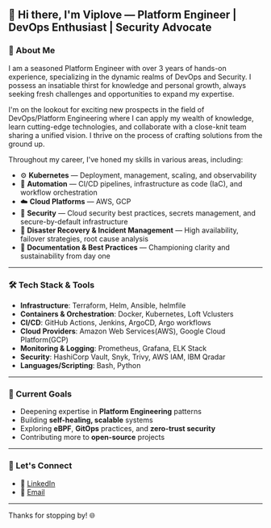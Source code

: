 

## 👋 Hi there, I'm Viplove — Platform Engineer | DevOps Enthusiast | Security Advocate


### 🚀 About Me


I am a seasoned Platform Engineer with over 3 years of hands-on experience, specializing in the dynamic realms of DevOps and Security. I possess an insatiable thirst for knowledge and personal growth, always seeking fresh challenges and opportunities to expand my expertise.

I'm on the lookout for exciting new prospects in the field of DevOps/Platform Engineering where I can apply my wealth of knowledge, learn cutting-edge technologies, and collaborate with a close-knit team sharing a unified vision. I thrive on the process of crafting solutions from the ground up.

Throughout my career, I've honed my skills in various areas, including:

- ⚙️ **Kubernetes** — Deployment, management, scaling, and observability
- 🤖 **Automation** — CI/CD pipelines, infrastructure as code (IaC), and workflow orchestration
- ☁️ **Cloud Platforms** — AWS, GCP
- 🔐 **Security** — Cloud security best practices, secrets management, and secure-by-default infrastructure
- 💾 **Disaster Recovery & Incident Management** — High availability, failover strategies, root cause analysis
- 📝 **Documentation & Best Practices** — Championing clarity and sustainability from day one

---

### 🛠️ Tech Stack & Tools

- **Infrastructure**: Terraform, Helm, Ansible, helmfile
- **Containers & Orchestration**: Docker, Kubernetes, Loft Vclusters
- **CI/CD**: GitHub Actions, Jenkins, ArgoCD, Argo workflows
- **Cloud Providers**: Amazon Web Services(AWS), Google Cloud Platform(GCP)
- **Monitoring & Logging**: Prometheus, Grafana, ELK Stack
- **Security**: HashiCorp Vault, Snyk, Trivy, AWS IAM, IBM Qradar
- **Languages/Scripting**: Bash, Python

---

### 🌱 Current Goals

- Deepening expertise in **Platform Engineering** patterns
- Building **self-healing, scalable** systems
- Exploring **eBPF**, **GitOps** practices, and **zero-trust security**
- Contributing more to **open-source** projects

---

### 🤝 Let's Connect

- 💼 [LinkedIn](https://www.linkedin.com/in/viplove-bansal/)
- 📨 [Email](mailto:viplovebansal14@gmail.com)

---

Thanks for stopping by! 🌐
